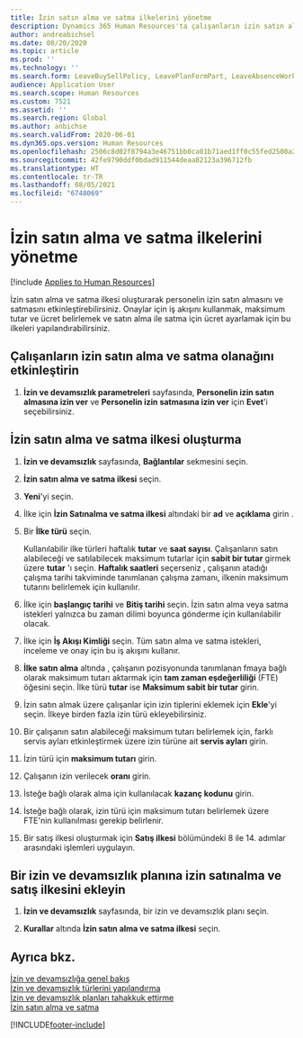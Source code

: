 ```yaml
---
title: İzin satın alma ve satma ilkelerini yönetme
description: Dynamics 365 Human Resources'ta çalışanların izin satın alma ve satma olanağı sağlayabilirsiniz.
author: andreabichsel
ms.date: 08/20/2020
ms.topic: article
ms.prod: ''
ms.technology: ''
ms.search.form: LeaveBuySellPolicy, LeavePlanFormPart, LeaveAbsenceWorkspace
audience: Application User
ms.search.scope: Human Resources
ms.custom: 7521
ms.assetid: ''
ms.search.region: Global
ms.author: anbichse
ms.search.validFrom: 2020-06-01
ms.dyn365.ops.version: Human Resources
ms.openlocfilehash: 2506c8d02f8794a3e46751bb0ca01b71aed1ff0c55fed2500a291f10331dce89
ms.sourcegitcommit: 42fe9790ddf0bdad911544deaa82123a396712fb
ms.translationtype: HT
ms.contentlocale: tr-TR
ms.lasthandoff: 08/05/2021
ms.locfileid: "6748069"
---
```

# <a name="manage-buy-and-sell-leave-policies"></a>İzin satın alma ve satma ilkelerini yönetme

[!include [Applies to Human Resources](../includes/applies-to-hr.md)]

İzin satın alma ve satma ilkesi oluşturarak personelin izin satın almasını ve satmasını etkinleştirebilirsiniz. Onaylar için iş akışını kullanmak, maksimum tutar ve ücret belirlemek ve satın alma ile satma için ücret ayarlamak için bu ilkeleri yapılandırabilirsiniz. 

## <a name="enable-employees-to-buy-and-sell-leave"></a>Çalışanların izin satın alma ve satma olanağını etkinleştirin

1. **İzin ve devamsızlık parametreleri** sayfasında, **Personelin izin satın almasına izin ver** ve **Personelin izin satmasına izin ver** için **Evet**'i seçebilirsiniz.

## <a name="create-a-buy-and-sell-leave-policy"></a>İzin satın alma ve satma ilkesi oluşturma

1. **İzin ve devamsızlık** sayfasında, **Bağlantılar** sekmesini seçin. 

2. **İzin satın alma ve satma ilkesi** seçin.

3. **Yeni**'yi seçin.

4. İlke için **İzin Satınalma ve satma ilkesi** altındaki bir **ad** ve **açıklama** girin . 

5. Bir **İlke türü** seçin. 

   Kullanılabilir ilke türleri haftalık **tutar** ve **saat sayısı**. Çalışanların satın alabileceği ve satılabilecek maksimum tutarlar için **sabit bir tutar** girmek üzere **tutar** 'ı seçin. **Haftalık saatleri** seçerseniz , çalışanın atadığı çalışma tarihi takviminde tanımlanan çalışma zamanı, ilkenin maksimum tutarını belirlemek için kullanılır. 

6. İlke için **başlangıç tarihi** ve **Bitiş tarihi** seçin. İzin satın alma veya satma istekleri yalnızca bu zaman dilimi boyunca gönderme için kullanılabilir olacak. 

7. İlke için **İş Akışı Kimliği** seçin. Tüm satın alma ve satma istekleri, inceleme ve onay için bu iş akışını kullanır. 

8. **İlke satın alma** altında , çalışanın pozisyonunda tanımlanan fmaya bağlı olarak maksimum tutarı aktarmak için **tam zaman eşdeğerliliği** (FTE) öğesini seçin. İlke türü **tutar** ise **Maksimum sabit bir tutar** girin. 

9. İzin satın almak üzere çalışanlar için izin tiplerini eklemek için **Ekle**'yi seçin. İlkeye birden fazla izin türü ekleyebilirsiniz. 

10. Bir çalışanın satın alabileceği maksimum tutarı belirlemek için, farklı servis ayları etkinleştirmek üzere izin türüne ait **servis ayları** girin. 

11. İzin türü için **maksimum tutarı** girin. 

12. Çalışanın izin verilecek **oranı** girin. 

13. İsteğe bağlı olarak alma için kullanılacak **kazanç kodunu** girin. 

14. İsteğe bağlı olarak, izin türü için maksimum tutarı belirlemek üzere FTE'nin kullanılması gerekip belirlenir. 

15. Bir satış ilkesi oluşturmak için **Satış ilkesi** bölümündeki 8 ile 14. adımlar arasındaki işlemleri uygulayın. 

## <a name="add-the-buy-and-sell-leave-policy-to-a-leave-and-absence-plan"></a>Bir izin ve devamsızlık planına izin satınalma ve satış ilkesini ekleyin

1. **İzin ve devamsızlık** sayfasında, bir izin ve devamsızlık planı seçin.

2. **Kurallar** altında **İzin satın alma ve satma ilkesi** seçin.

## <a name="see-also"></a>Ayrıca bkz.

[İzin ve devamsızlığa genel bakış](hr-leave-and-absence-overview.md)</br>
[İzin ve devamsızlık türlerini yapılandırma](hr-leave-and-absence-types.md)</br>
[İzin ve devamsızlık planları tahakkuk ettirme](hr-leave-and-absence-accrue.md)</br>
[İzin satın alma ve satma](hr-employee-self-service-buy-sell-leave.md)



[!INCLUDE[footer-include](../includes/footer-banner.md)]